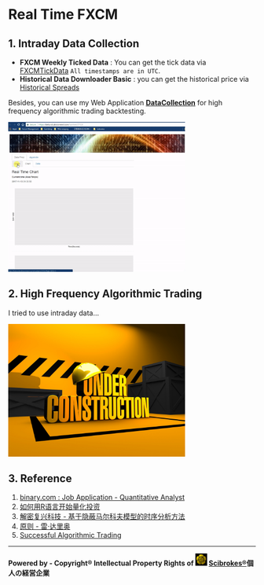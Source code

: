 # Real Time FXCM

## 1. Intraday Data Collection

 - **FXCM Weekly Ticked Data** : You can get the tick data via [FXCMTickData](https://github.com/FXCMAPI/FXCMTickData) `All timestamps are in UTC`.
 - **Historical Data Downloader Basic** : you can get the historical price via [Historical Spreads](https://www.fxcm.com/uk/why-fxcm/execution/historical-spreads/)

  Besides, you can use my Web Application [**DataCollection**](https://beta.rstudioconnect.com/content/3153/) for high frequency algorithmic trading backtesting.

<img src='www/ice_video_20171113-013636.gif' width='360'>

## 2. High Frequency Algorithmic Trading

  I tried to use intraday data...
  
<img src='www/under_construction.jpg' width='360'>

## 3. Reference

01. [binary.com : Job Application - Quantitative Analyst](https://github.com/englianhu/binary.com-interview-question)
02. [如何用R语言开始量化投资](https://github.com/scibrokes/real-time-fxcm/blob/master/reference/%E5%A6%82%E4%BD%95%E7%94%A8R%E8%AF%AD%E8%A8%80%E5%BC%80%E5%A7%8B%E9%87%8F%E5%8C%96%E6%8A%95%E8%B5%84.pdf)
03. [解密复兴科技 - 基于隐蔽马尔科夫模型的时序分析方法](https://github.com/scibrokes/real-time-fxcm/blob/master/reference/%E8%A7%A3%E5%AF%86%E5%A4%8D%E5%85%B4%E7%A7%91%E6%8A%80%20-%20%E5%9F%BA%E4%BA%8E%E9%9A%90%E8%94%BD%E9%A9%AC%E5%B0%94%E7%A7%91%E5%A4%AB%E6%A8%A1%E5%9E%8B%E7%9A%84%E6%97%B6%E5%BA%8F%E5%88%86%E6%9E%90%E6%96%B9%E6%B3%95.pdf)
04. [原则 - 雷·达里奥](https://github.com/scibrokes/analyse-the-finance-and-stocks-price-of-bookmakers/blob/master/reference/%E5%8E%9F%E5%88%99%20-%20%E9%9B%B7%C2%B7%E8%BE%BE%E9%87%8C%E5%A5%A5.pdf)
05. [Successful Algorithmic Trading](https://github.com/englianhu/binary.com-interview-question/blob/master/reference/Successful%20Algorithmic%20Trading.pdf)

---

**Powered by - Copyright® Intellectual Property Rights of <img src='www/oda-army2.jpg' width='24'> [Scibrokes®](http://www.scibrokes.com)個人の経営企業**
